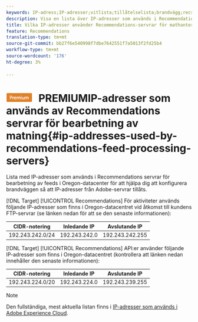 ```yaml
---
keywords: IP-adress;IP-adresser;vitlista;tillåtelselista;brandvägg;recs;feed;servrar;adobe marketing cloud;rekommendationer
description: Visa en lista över IP-adresser som används i Recommendations Target-servrar för feeds så att du kan konfigurera brandväggen så att IP-adresser från Adobe-servrar tillåts.
title: Vilka IP-adresser använder Recommendations-servrar för mathantering?
feature: Recommendations
translation-type: tm+mt
source-git-commit: bb27f6e540998f7dbe7642551f7a5013f2fd25b4
workflow-type: tm+mt
source-wordcount: '176'
ht-degree: 3%

---
```



# ![](/help/assets/premium.png) PREMIUMIP-adresser som används av Recommendations servrar för bearbetning av matning{#ip-addresses-used-by-recommendations-feed-processing-servers}

Lista med IP-adresser som används i Recommendations servrar för bearbetning av feeds i Oregon-datacenter för att hjälpa dig att konfigurera brandväggen så att IP-adresser från Adobe-servrar tillåts.

[!DNL Target] [!UICONTROL Recommendations] För aktiviteter används följande IP-adresser som finns i Oregon-datacentret vid åtkomst till kundens FTP-servrar (se länken nedan för att se den senaste informationen):

| CIDR-notering | Inledande IP | Avslutande IP |
|---|---|---|
| 192.243.242.0/24 | 192.243.242.0 | 192.243.242.255 |

[!DNL Target] [!UICONTROL Recommendations] API:er använder följande IP-adresser som finns i Oregon-datacentret (kontrollera att länken nedan innehåller den senaste informationen):

| CIDR-notering | Inledande IP | Avslutande IP |
|---|---|---|
| 192.243.224.0/20 | 192.243.224.0 | 192.243.239.255 |

>[!NOTE]
>
>Den fullständiga, mest aktuella listan finns i [IP-adresser som används i Adobe Experience Cloud](https://helpx.adobe.com/analytics/kb/adobe-ip-addresses.html).

